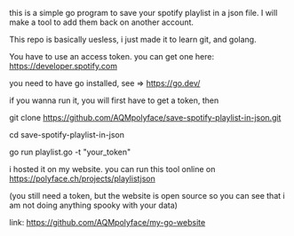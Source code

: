 this is a simple go program to save your spotify playlist in a json file. I will make a tool to add them back on another account.

This repo is basically uesless, i just made it to learn git, and golang.

You have to use an access token. you can get one here: https://developer.spotify.com

you need to have go installed, see => https://go.dev/

if you wanna run it, you will first have to get a token, then

git clone https://github.com/AQMpolyface/save-spotify-playlist-in-json.git

cd save-spotify-playlist-in-json

go run playlist.go -t "your_token"

i hosted it on my website. you can run this tool online on https://polyface.ch/projects/playlistjson


(you still need a token, but the website is open source so you can see that i am not doing anything spooky with your data)

link: https://github.com/AQMpolyface/my-go-website
